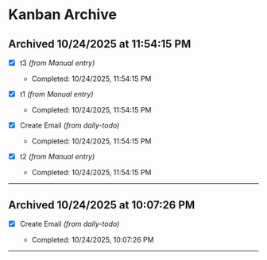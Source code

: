 # Kanban Archive

## Archived 10/24/2025 at 11:54:15 PM

- [x] t3 *(from Manual entry)*

  - Completed: 10/24/2025, 11:54:15 PM

- [x] t1 *(from Manual entry)*

  - Completed: 10/24/2025, 11:54:15 PM

- [x] Create Email *(from daily-todo)*

  - Completed: 10/24/2025, 11:54:15 PM

- [x] t2 *(from Manual entry)*

  - Completed: 10/24/2025, 11:54:15 PM

---

## Archived 10/24/2025 at 10:07:26 PM

- [x] Create Email *(from daily-todo)*

  - Completed: 10/24/2025, 10:07:26 PM

---